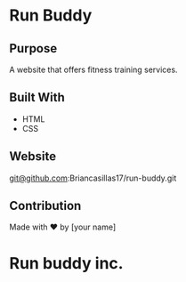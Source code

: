 # Run Buddy

## Purpose
A website that offers fitness training services.

## Built With
* HTML
* CSS

## Website

git@github.com:Briancasillas17/run-buddy.git
## Contribution
Made with ❤️ by [your name]


# Run buddy inc. 
